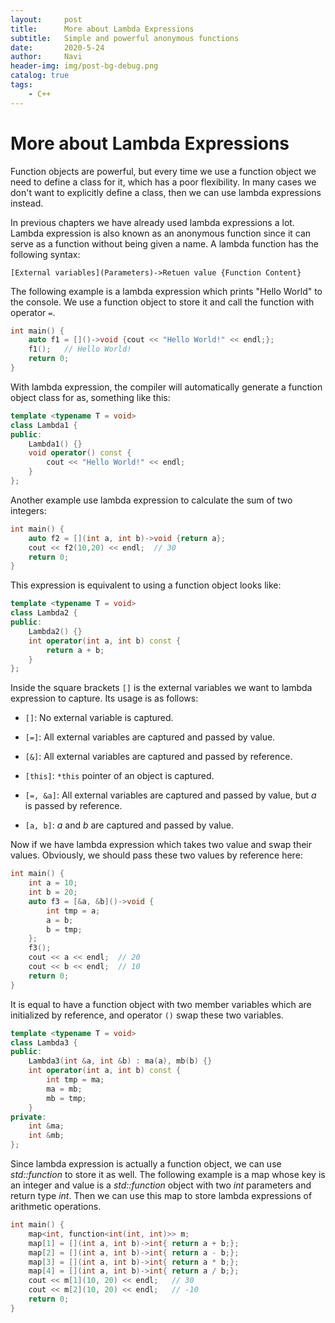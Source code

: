 ```yaml
---
layout:     post
title:      More about Lambda Expressions
subtitle:   Simple and powerful anonymous functions
date:       2020-5-24
author:     Navi
header-img: img/post-bg-debug.png
catalog: true
tags:
    - C++
---
```


# More about Lambda Expressions

Function objects are powerful, but every time we use a function object we need to define a class for it, which has a poor flexibility. In many cases we don't want to explicitly define a class, then we can use lambda expressions instead.

In previous chapters we have already used lambda expressions a lot. Lambda expression is also known as an anonymous function since it can serve as a function without being given a name. A lambda function has the following syntax:

```
[External variables](Parameters)->Retuen value {Function Content}
```

The following example is a lambda expression which prints "Hello World" to the console. We use a function object to store it and call the function with operator `=`.

```cpp
int main() {
    auto f1 = []()->void {cout << "Hello World!" << endl;};
    f1();	// Hello World!
    return 0;
}
```

With lambda expression, the compiler will automatically generate a function object class for as, something like this:

```cpp
template <typename T = void>
class Lambda1 {
public:
    Lambda1() {}
    void operator() const {
        cout << "Hello World!" << endl;
    }
};
```

Another example use lambda expression to calculate the sum of two integers:

```cpp
int main() {
    auto f2 = [](int a, int b)->void {return a};
    cout << f2(10,20) << endl;	// 30
    return 0;
}
```

This expression is equivalent to using a function object looks like:

```cpp
template <typename T = void>
class Lambda2 {
public:
    Lambda2() {}
    int operator(int a, int b) const {
    	return a + b;
    }
};
```

Inside the square brackets `[]` is the external variables we want to lambda expression to capture. Its usage is as follows:

- `[]`: No external variable is captured.

- `[=]`: All external variables are captured and passed by value.

- `[&]`: All external variables are captured and passed by reference.

- `[this]`: `*this` pointer of an object is captured.

- `[=, &a]`: All external variables are captured and passed by value, but *a* is passed by reference.

- `[a, b]`: *a* and *b* are captured and passed by value.

Now if we have lambda expression which takes two value and swap their values. Obviously, we should pass these two values by reference here:

```cpp
int main() {
    int a = 10;
    int b = 20;
    auto f3 = [&a, &b]()->void {
        int tmp = a;
        a = b;
        b = tmp;       
    };
    f3();
    cout << a << endl;	// 20
    cout << b << endl;	// 10
    return 0;
}
```

It is equal to have a function object with two member variables which are initialized by reference, and operator `()` swap these two variables.

```cpp
template <typename T = void>
class Lambda3 {
public:
    Lambda3(int &a, int &b) : ma(a), mb(b) {}
    int operator(int a, int b) const {
    	int tmp = ma;
        ma = mb;
        mb = tmp;    
    }
private:
    int &ma;
    int &mb;
};
```

Since lambda expression is actually a function object, we can use *std::function* to store it as well. The following example is a map whose key is an integer and value is a *std::function* object with two *int* parameters and return type *int*. Then we can use this map to store lambda expressions of arithmetic operations.

```cpp
int main() {
    map<int, function<int(int, int)>> m;
    map[1] = [](int a, int b)->int{ return a + b;};
    map[2] = [](int a, int b)->int{ return a - b;};
    map[3] = [](int a, int b)->int{ return a * b;};
    map[4] = [](int a, int b)->int{ return a / b;};
    cout << m[1](10, 20) << endl;	// 30
    cout << m[2](10, 20) << endl;	// -10
    return 0;
}
```
